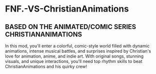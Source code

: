 # FNF.-VS-ChristianAnimations

## BASED ON THE ANIMATED/COMIC SERIES CHRISTIANANIMATIONS

In this mod, you'll enter a colorful, comic-style world filled with dynamic animations, intense musical battles, and surprises inspired by Christian's love for animation, anime, and indie art. With original songs, stunning visuals, and unique interactions, you'll need top rhythm skills to beat ChristianAnimations and his quirky crew!

